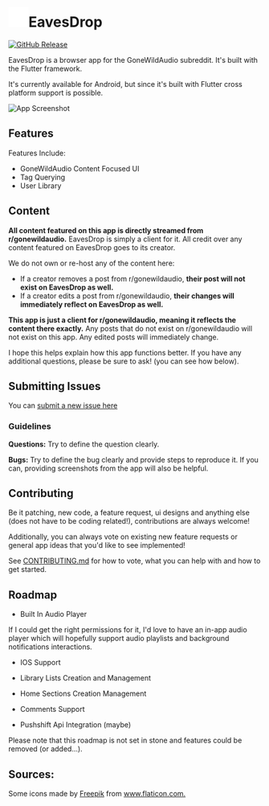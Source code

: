 # <img src="/screenshots/App-Logo.png" width="40">EavesDrop
[![GitHub Release](https://img.shields.io/github/v/release/hiocas/EavesDrop)](https://github.com/hiocas/EavesDrop/releases)

EavesDrop is a browser app for the GoneWildAudio subreddit. It's built with the Flutter framework.

It's currently available for Android, but since it's built with Flutter cross platform support is possible.

![App Screenshot](screenshots/Screenshots2.png)

## Features
Features Include:
- GoneWildAudio Content Focused UI
- Tag Querying
- User Library

## Content
**All content featured on this app is directly streamed from r/gonewildaudio.**
EavesDrop is simply a client for it. All credit over any content featured on EavesDrop goes to its creator.

We do not own or re-host any of the content here:
- If a creator removes a post from r/gonewildaudio, **their post will not exist on EavesDrop as well.**
- If a creator edits a post from r/gonewildaudio, **their changes will immediately reflect on EavesDrop as well.**

**This app is just a client for r/gonewildaudio, meaning it reflects the content there exactly.** Any posts that do not exist on r/gonewildaudio will not exist on this app. Any edited posts will immediately change.

I hope this helps explain how this app functions better. If you have any additional questions, please be sure to ask! (you can see how below).

 
## Submitting Issues

You can [submit a new issue here](https://github.com/hiocas/EavesDrop/issues.)

### Guidelines
**Questions:** Try to define the question clearly.

**Bugs:** Try to define the bug clearly and provide steps to reproduce it.
If you can, providing screenshots from  the app will also be helpful.
  
## Contributing

Be it patching, new code, a feature request, ui designs and anything else (does not have to be coding related!), contributions are always welcome!

Additionally, you can always vote on existing new feature requests or general app ideas that you'd like to see implemented!

See [CONTRIBUTING.md](CONTRIBUTING.md) for how to vote, what you can help with and how to get started.
  
## Roadmap

- Built In Audio Player

If I could get the right permissions for it, I'd love to have an in-app audio player which will hopefully support audio playlists and background notifications interactions.

- IOS Support

- Library Lists Creation and Management

- Home Sections Creation Management

- Comments Support

- Pushshift Api Integration (maybe)

Please note that this roadmap is not set in stone and features could be removed (or added...).

## Sources:
<div>Some icons made by <a href="https://www.freepik.com" title="Freepik">Freepik</a> from <a href="https://www.flaticon.com/" title="Flaticon">www.flaticon.com.</a></div>
